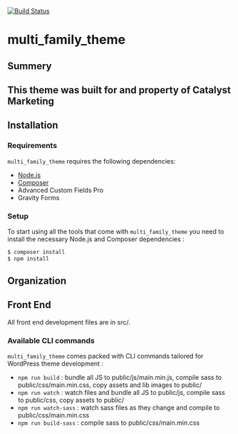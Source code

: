 [![Build Status](https://travis-ci.org/Automattic/_s.svg?branch=master)](https://travis-ci.org/Automattic/_s)

# multi_family_theme

## Summery

## This theme was built for and property of Catalyst Marketing

## Installation

### Requirements

`multi_family_theme` requires the following dependencies:

- [Node.js](https://nodejs.org/)
- [Composer](https://getcomposer.org/)
- Advanced Custom Fields Pro
- Gravity Forms

### Setup

To start using all the tools that come with `multi_family_theme` you need to install the necessary Node.js and Composer dependencies :

```sh
$ composer install
$ npm install
```

## Organization

## Front End

All front end development files are in src/.

### Available CLI commands

`multi_family_theme` comes packed with CLI commands tailored for WordPress theme development :

- `npm run build` : bundle all JS to public/js/main.min.js, compile sass to public/css/main.min.css, copy assets and lib images to public/
- `npm run watch` : watch files and bundle all JS to public/js, compile sass to public/css, copy assets to public/
- `npm run watch-sass` : watch sass files as they change and compile to public/css/main.min.css
- `npm run build-sass` : compile sass to public/css/main.min.css
